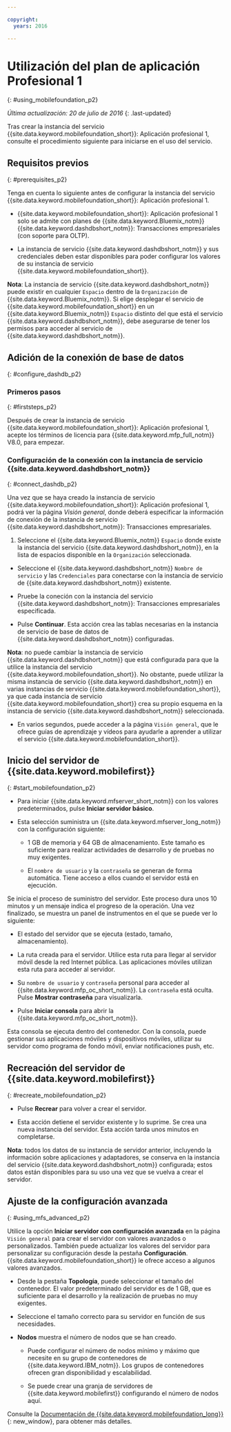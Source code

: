 ```yaml
---

copyright:
  years: 2016

---
```


#	Utilización del plan de aplicación Profesional 1
{: #using_mobilefoundation_p2}

*Última actualización: 20 de julio de 2016*
{: .last-updated}

Tras crear la instancia del servicio {{site.data.keyword.mobilefoundation_short}}: Aplicación profesional 1, consulte el procedimiento siguiente para iniciarse en el uso del servicio.

## Requisitos previos
{: #prerequisites_p2}

Tenga en cuenta lo siguiente antes de configurar la instancia del servicio
{{site.data.keyword.mobilefoundation_short}}: Aplicación profesional 1.
* {{site.data.keyword.mobilefoundation_short}}: Aplicación profesional 1 solo se admite con planes de {{site.data.keyword.Bluemix_notm}} {{site.data.keyword.dashdbshort_notm}}: Transacciones empresariales (con soporte para OLTP).

* La instancia de servicio {{site.data.keyword.dashdbshort_notm}} y sus credenciales deben estar disponibles para poder configurar los valores de su instancia de servicio {{site.data.keyword.mobilefoundation_short}}.

**Nota**: La instancia de servicio  {{site.data.keyword.dashdbshort_notm}} puede existir en cualquier `Espacio` dentro de la `Organización` de {{site.data.keyword.Bluemix_notm}}. Si elige desplegar el servicio de {{site.data.keyword.mobilefoundation_short}} en un {{site.data.keyword.Bluemix_notm}} `Espacio` distinto del que está el servicio {{site.data.keyword.dashdbshort_notm}}, debe asegurarse de tener los permisos para acceder al servicio de {{site.data.keyword.dashdbshort_notm}}.


## Adición de la conexión de base de datos
{: #configure_dashdb_p2}

###  Primeros pasos
{: #firststeps_p2}

Después de crear la instancia de servicio {{site.data.keyword.mobilefoundation_short}}: Aplicación profesional 1, acepte los términos de licencia para {{site.data.keyword.mfp_full_notm}} V8.0, para empezar.

### Configuración de la conexión con la instancia de servicio {{site.data.keyword.dashdbshort_notm}}
{: #connect_dashdb_p2}

Una vez que se haya creado la instancia de servicio {{site.data.keyword.mobilefoundation_short}}: Aplicación profesional 1, podrá ver la página *Visión general*, donde deberá especificar la información de conexión de la instancia de servicio
{{site.data.keyword.dashdbshort_notm}}: Transacciones empresariales.

1.  Seleccione el {{site.data.keyword.Bluemix_notm}} `Espacio` donde existe la instancia del servicio {{site.data.keyword.dashdbshort_notm}}, en la lista de espacios disponible en la `Organización` seleccionada.

+ Seleccione el {{site.data.keyword.dashdbshort_notm}} `Nombre de servicio` y las `Credenciales` para conectarse con la instancia de servicio de {{site.data.keyword.dashdbshort_notm}} existente.

+  Pruebe la coneción con la instancia del servicio {{site.data.keyword.dashdbshort_notm}}: Transacciones empresariales especificada.

+  Pulse **Continuar**. Esta acción crea las tablas necesarias en la instancia de servicio de base de datos de {{site.data.keyword.dashdbshort_notm}} configuradas.

**Nota**: no puede cambiar la instancia de servicio {{site.data.keyword.dashdbshort_notm}} que está configurada para que la utilice la instancia del servicio {{site.data.keyword.mobilefoundation_short}}. No obstante, puede utilizar la misma instancia de servicio {{site.data.keyword.dashdbshort_notm}} en varias instancias de servicio {{site.data.keyword.mobilefoundation_short}}, ya que cada instancia de servicio {{site.data.keyword.mobilefoundation_short}} crea su propio esquema en la instancia de servicio {{site.data.keyword.dashdbshort_notm}} seleccionada.

* En varios segundos, puede acceder a la página `Visión general`, que le ofrece guías de aprendizaje y vídeos para ayudarle a aprender a utilizar el servicio {{site.data.keyword.mobilefoundation_short}}.

## Inicio del servidor de {{site.data.keyword.mobilefirst}}
{: #start_mobilefoundation_p2}

* Para iniciar {{site.data.keyword.mfserver_short_notm}} con los valores predeterminados, pulse **Iniciar servidor básico**.

* Esta selección suministra un {{site.data.keyword.mfserver_long_notm}} con la configuración siguiente:
    -  1 GB de memoria y 64 GB de almacenamiento. Este tamaño es suficiente para realizar actividades de desarrollo y de pruebas no muy exigentes.

    -	El `nombre de usuario` y la `contraseña` se generan de forma automática. Tiene acceso a ellos cuando el servidor está en ejecución.

Se inicia el proceso de suministro del servidor. Este proceso dura unos 10 minutos y un mensaje indica el progreso de la operación. Una vez finalizado, se muestra un panel de instrumentos en el que se puede ver lo siguiente:

  -	El estado del servidor que se ejecuta (estado, tamaño, almacenamiento).

  -	La ruta creada para el servidor. Utilice esta ruta para llegar al servidor móvil desde la red Internet pública. Las aplicaciones móviles utilizan esta ruta para acceder al servidor.

  -	Su `nombre de usuario` y `contraseña` personal para acceder al
{{site.data.keyword.mfp_oc_short_notm}}. La `contraseña` está oculta. Pulse **Mostrar contraseña** para visualizarla.

*	Pulse **Iniciar consola** para abrir la {{site.data.keyword.mfp_oc_short_notm}}.


Esta consola se ejecuta dentro del contenedor. Con la consola, puede gestionar sus aplicaciones móviles y dispositivos móviles, utilizar su servidor como programa de fondo móvil, enviar notificaciones push, etc.

## Recreación del servidor de {{site.data.keyword.mobilefirst}}
{: #recreate_mobilefoundation_p2}

*	Pulse **Recrear** para volver a crear el servidor.

* Esta acción detiene el servidor existente y lo suprime. Se crea una nueva instancia del servidor. Esta acción tarda unos minutos en completarse.

**Nota**: todos los datos de su instancia de servidor anterior, incluyendo la información sobre aplicaciones y adaptadores, se conserva en la instancia del servicio {{site.data.keyword.dashdbshort_notm}} configurada; estos datos están disponibles para su uso una vez que se vuelva a crear el servidor.

##	Ajuste de la configuración avanzada
{: #using_mfs_advanced_p2}

Utilice la opción **Iniciar servidor con configuración avanzada** en la página `Visión general` para crear el servidor con valores avanzados o personalizados. También puede actualizar los valores del servidor para personalizar su configuración desde la pestaña **Configuración**. {{site.data.keyword.mobilefoundation_short}} le ofrece acceso a algunos valores avanzados.

*	Desde la pestaña **Topología**, puede seleccionar el tamaño del contenedor. El valor predeterminado del servidor es de 1 GB, que es suficiente para el desarrollo y la realización de pruebas no muy exigentes.
  - Seleccione el tamaño correcto para su servidor en función de sus necesidades.

  - **Nodos** muestra el número de nodos que se han creado.
      - Puede configurar el número de nodos mínimo y máximo que necesite en su grupo de contenedores de {{site.data.keyword.IBM_notm}}. Los grupos de contenedores ofrecen gran disponibilidad y escalabilidad.

      - Se puede crear una granja de servidores de {{site.data.keyword.mobilefirst}} configurando el número de nodos aquí.

Consulte la [Documentación de {{site.data.keyword.mobilefoundation_long}}](https://www.ibm.com/support/knowledgecenter/SSHS8R_8.0.0/wl_welcome.html){: new_window}, para obtener más detalles.
